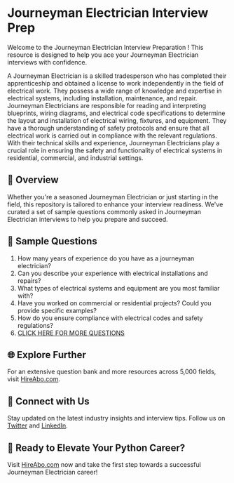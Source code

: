 # Journeyman Electrician Interview Prep

Welcome to the Journeyman Electrician Interview Preparation ! This resource is designed to help you ace your Journeyman Electrician interviews with confidence.

A Journeyman Electrician is a skilled tradesperson who has completed their apprenticeship and obtained a license to work independently in the field of electrical work. They possess a wide range of knowledge and expertise in electrical systems, including installation, maintenance, and repair. Journeyman Electricians are responsible for reading and interpreting blueprints, wiring diagrams, and electrical code specifications to determine the layout and installation of electrical wiring, fixtures, and equipment. They have a thorough understanding of safety protocols and ensure that all electrical work is carried out in compliance with the relevant regulations. With their technical skills and experience, Journeyman Electricians play a crucial role in ensuring the safety and functionality of electrical systems in residential, commercial, and industrial settings.

## 🚀 Overview

Whether you're a seasoned Journeyman Electrician or just starting in the field, this repository is tailored to enhance your interview readiness. We've curated a set of sample questions commonly asked in Journeyman Electrician interviews to help you prepare and succeed.

## 📝 Sample Questions

1. How many years of experience do you have as a journeyman electrician?
2. Can you describe your experience with electrical installations and repairs?
3. What types of electrical systems and equipment are you most familiar with?
4. Have you worked on commercial or residential projects? Could you provide specific examples?
5. How do you ensure compliance with electrical codes and safety regulations?
6. [CLICK HERE FOR MORE QUESTIONS](https://hireabo.com/job/12_1_1/Journeyman%20Electrician)

## 🌐 Explore Further

For an extensive question bank and more resources across 5,000 fields, visit [HireAbo.com](https://www.hireabo.com).

## 📱 Connect with Us

Stay updated on the latest industry insights and interview tips. Follow us on [Twitter](https://twitter.com/hireabo) and [LinkedIn](https://www.linkedin.com/in/hire-abo-3609972a8/).

## 🚀 Ready to Elevate Your Python Career?

Visit [HireAbo.com](https://www.hireabo.com) now and take the first step towards a successful Journeyman Electrician career!